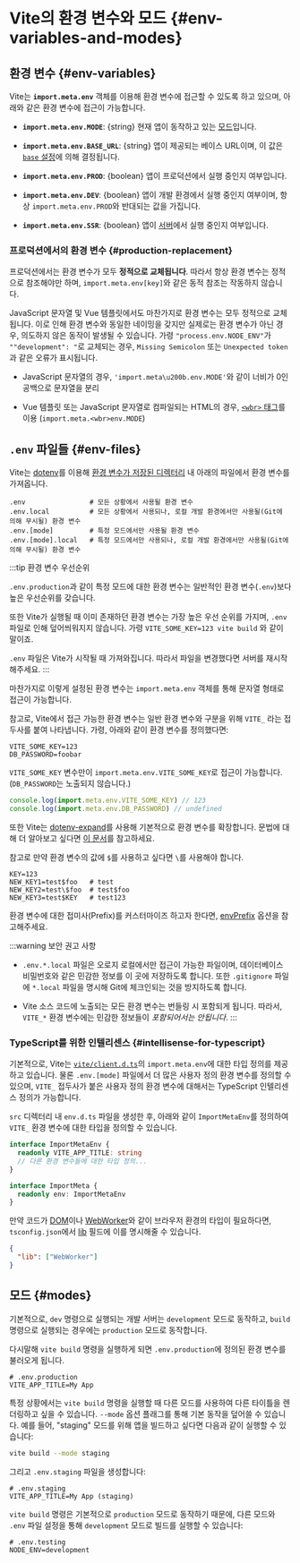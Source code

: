 # Vite의 환경 변수와 모드 {#env-variables-and-modes}

## 환경 변수 {#env-variables}

Vite는 **`import.meta.env`** 객체를 이용해 환경 변수에 접근할 수 있도록 하고 있으며, 아래와 같은 환경 변수에 접근이 가능합니다.

- **`import.meta.env.MODE`**: {string} 현재 앱이 동작하고 있는 [모드](#modes)입니다.

- **`import.meta.env.BASE_URL`**: {string} 앱이 제공되는 베이스 URL이며, 이 값은 [`base` 설정](/config/shared-options.md#base)에 의해 결정됩니다.

- **`import.meta.env.PROD`**: {boolean} 앱이 프로덕션에서 실행 중인지 여부입니다.

- **`import.meta.env.DEV`**: {boolean} 앱이 개발 환경에서 실행 중인지 여부이며, 항상 `import.meta.env.PROD`와 반대되는 값을 가집니다.

- **`import.meta.env.SSR`**: {boolean} 앱이 [서버](./ssr.md#conditional-logic)에서 실행 중인지 여부입니다.

### 프로덕션에서의 환경 변수 {#production-replacement}

프로덕션에서는 환경 변수가 모두 **정적으로 교체됩니다**. 따라서 항상 환경 변수는 정적으로 참조해야만 하며, `import.meta.env[key]`와 같은 동적 참조는 작동하지 않습니다.

JavaScript 문자열 및 Vue 템플릿에서도 마찬가지로 환경 변수는 모두 정적으로 교체됩니다. 이로 인해 환경 변수와 동일한 네이밍을 갖지만 실제로는 환경 변수가 아닌 경우, 의도하지 않은 동작이 발생될 수 있습니다. 가령 `"process.env.NODE_ENV"`가 `""development": "`로 교체되는 경우, `Missing Semicolon` 또는 `Unexpected token`과 같은 오류가 표시됩니다.

- JavaScript 문자열의 경우, `'import.meta\u200b.env.MODE'`와 같이 너비가 0인 공백으로 문자열을 분리

- Vue 템플릿 또는 JavaScript 문자열로 컴파일되는 HTML의 경우, [`<wbr>` 태그](https://developer.mozilla.org/en-US/docs/Web/HTML/Element/wbr)를 이용 (`import.meta.<wbr>env.MODE`)

## `.env` 파일들 {#env-files}

Vite는 [dotenv](https://github.com/motdotla/dotenv)를 이용해 [환경 변수가 저장된 디렉터리](/config/shared-options.md#envdir) 내 아래의 파일에서 환경 변수를 가져옵니다.

```
.env                # 모든 상황에서 사용될 환경 변수
.env.local          # 모든 상황에서 사용되나, 로컬 개발 환경에서만 사용될(Git에 의해 무시될) 환경 변수
.env.[mode]         # 특정 모드에서만 사용될 환경 변수
.env.[mode].local   # 특정 모드에서만 사용되나, 로컬 개발 환경에서만 사용될(Git에 의해 무시될) 환경 변수
```

:::tip 환경 변수 우선순위

`.env.production`과 같이 특정 모드에 대한 환경 변수는 일반적인 환경 변수(`.env`)보다 높은 우선순위를 갖습니다.

또한 Vite가 실행될 때 이미 존재하던 환경 변수는 가장 높은 우선 순위를 가지며, `.env` 파일로 인해 덮어씌워지지 않습니다. 가령 `VITE_SOME_KEY=123 vite build` 와 같이 말이죠.

`.env` 파일은 Vite가 시작될 때 가져와집니다. 따라서 파일을 변경했다면 서버를 재시작해주세요.
:::

마찬가지로 이렇게 설정된 환경 변수는 `import.meta.env` 객체를 통해 문자열 형태로 접근이 가능합니다.

참고로, Vite에서 접근 가능한 환경 변수는 일반 환경 변수와 구분을 위해 `VITE_` 라는 접두사를 붙여 나타냅니다. 가령, 아래와 같이 환경 변수를 정의했다면:

```
VITE_SOME_KEY=123
DB_PASSWORD=foobar
```

`VITE_SOME_KEY` 변수만이 `import.meta.env.VITE_SOME_KEY`로 접근이 가능합니다. (`DB_PASSWORD`는 노출되지 않습니다.)

```js
console.log(import.meta.env.VITE_SOME_KEY) // 123
console.log(import.meta.env.DB_PASSWORD) // undefined
```

또한 Vite는 [dotenv-expand](https://github.com/motdotla/dotenv-expand)를 사용해 기본적으로 환경 변수를 확장합니다. 문법에 대해 더 알아보고 싶다면 [이 문서](https://github.com/motdotla/dotenv-expand#what-rules-does-the-expansion-engine-follow)를 참고하세요.

참고로 만약 환경 변수의 값에 `$`를 사용하고 싶다면 `\`를 사용해야 합니다.

```
KEY=123
NEW_KEY1=test$foo   # test
NEW_KEY2=test\$foo  # test$foo
NEW_KEY3=test$KEY   # test123
```

환경 변수에 대한 접미사(Prefix)를 커스터마이즈 하고자 한다면, [envPrefix](/config/shared-options.html#envprefix) 옵션을 참고해주세요.

:::warning 보안 권고 사항
- `.env.*.local` 파일은 오로지 로컬에서만 접근이 가능한 파일이며, 데이터베이스 비밀번호와 같은 민감한 정보를 이 곳에 저장하도록 합니다. 또한 `.gitignore` 파일에 `*.local` 파일을 명시해 Git에 체크인되는 것을 방지하도록 합니다.

- Vite 소스 코드에 노출되는 모든 환경 변수는 번들링 시 포함되게 됩니다. 따라서, `VITE_*` 환경 변수에는 민감한 정보들이 _포함되어서는 안됩니다_.
:::

### TypeScript를 위한 인텔리센스 {#intellisense-for-typescript}

기본적으로, Vite는 [`vite/client.d.ts`](https://github.com/vitejs/vite/blob/main/packages/vite/client.d.ts)의 `import.meta.env`에 대한 타입 정의를 제공하고 있습니다. 물론 `.env.[mode]` 파일에서 더 많은 사용자 정의 환경 변수를 정의할 수 있으며, `VITE_` 접두사가 붙은 사용자 정의 환경 변수에 대해서는 TypeScript 인텔리센스 정의가 가능합니다.

`src` 디렉터리 내 `env.d.ts` 파일을 생성한 후, 아래와 같이 `ImportMetaEnv`를 정의하여 `VITE_` 환경 변수에 대한 타입을 정의할 수 있습니다.

```typescript
interface ImportMetaEnv {
  readonly VITE_APP_TITLE: string
  // 다른 환경 변수들에 대한 타입 정의...
}

interface ImportMeta {
  readonly env: ImportMetaEnv
}
```

만약 코드가 [DOM](https://github.com/microsoft/TypeScript/blob/main/lib/lib.dom.d.ts)이나 [WebWorker](https://github.com/microsoft/TypeScript/blob/main/lib/lib.webworker.d.ts)와 같이 브라우저 환경의 타입이 필요하다면, `tsconfig.json`에서 [lib](https://www.typescriptlang.org/tsconfig#lib) 필드에 이를 명시해줄 수 있습니다.

```json
{
  "lib": ["WebWorker"]
}
```

## 모드 {#modes}

기본적으로, `dev` 명령으로 실행되는 개발 서버는 `development` 모드로 동작하고, `build` 명령으로 실행되는 경우에는 `production` 모드로 동작합니다.

다시말해 `vite build` 명령을 실행하게 되면 `.env.production`에 정의된 환경 변수를 불러오게 됩니다.

```
# .env.production
VITE_APP_TITLE=My App
```

특정 상황에서는 `vite build` 명령을 실행할 때 다른 모드를 사용하여 다른 타이틀을 렌더링하고 싶을 수 있습니다. `--mode` 옵션 플래그를 통해 기본 동작을 덮어쓸 수 있습니다. 예를 들어, "staging" 모드를 위해 앱을 빌드하고 싶다면 다음과 같이 실행할 수 있습니다:

```bash
vite build --mode staging
```

그리고 `.env.staging` 파일을 생성합니다:

```
# .env.staging
VITE_APP_TITLE=My App (staging)
```

`vite build` 명령은 기본적으로 `production` 모드로 동작하기 때문에, 다른 모드와 `.env` 파일 설정을 통해 `development` 모드로 빌드를 실행할 수 있습니다:

```
# .env.testing
NODE_ENV=development
```